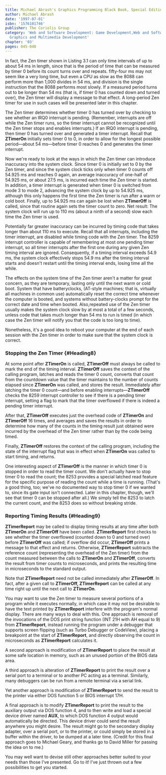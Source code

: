 ```yaml
---
title: Michael Abrash's Graphics Programming Black Book, Special Edition
author: Michael Abrash
date: '1997-07-01'
isbn: '1576101746'
publisher: The Coriolis Group
category: 'Web and Software Development: Game Development,Web and Software Development:
  Graphics and Multimedia Development'
chapter: '03'
pages: 045-048
---
```


In fact, the Zen timer shown in Listing 3.1 can only time intervals of
up to about 54 ms in length, since that is the period of time that can
be measured by timer 0 before its count turns over and repeats.
fifty-four ms may not seem like a very long time, but even a CPU as slow
as the 8088 can perform more than 1,000 divides in 54 ms, and division
is the single instruction that the 8088 performs most slowly. If a
measured period turns out to be longer than 54 ms (that is, if timer 0
has counted down and turned over), the Zen timer will display a message
to that effect. A long-period Zen timer for use in such cases will be
presented later in this chapter.

The Zen timer determines whether timer 0 has turned over by checking to
see whether an IRQ0 interrupt is pending. (Remember, interrupts are off
while the Zen timer runs, so the timer interrupt cannot be recognized
until the Zen timer stops and enables interrupts.) If an IRQ0 interrupt
is pending, then timer 0 has turned over and generated a timer
interrupt. Recall that **ZTimerOn** initially sets timer 0 to 0, in
order to allow for the longest possible period—about 54 ms—before timer
0 reaches 0 and generates the timer interrupt.

Now we're ready to look at the ways in which the Zen timer can introduce
inaccuracy into the system clock. Since timer 0 is initially set to 0 by
the Zen timer, and since the system clock ticks only when timer 0 counts
off 54.925 ms and reaches 0 again, an average inaccuracy of one-half of
54.925 ms, or about 27.5 ms, is incurred each time the Zen timer is
started. In addition, a timer interrupt is generated when timer 0 is
switched from mode 3 to mode 2, advancing the system clock by up to
54.925 ms, although this only happens the first time the Zen timer is
run after a warm or cold boot. Finally, up to 54.925 ms can again be
lost when **ZTimerOff** is called, since that routine again sets the
timer count to zero. Net result: The system clock will run up to 110 ms
(about a ninth of a second) slow each time the Zen timer is used.

Potentially far greater inaccuracy can be incurred by timing code that
takes longer than about 110 ms to execute. Recall that all interrupts,
including the timer interrupt, are disabled while timing code with the
Zen timer. The 8259 interrupt controller is capable of remembering at
most one pending timer interrupt, so all timer interrupts after the
first one during any given Zen timing interval are ignored.
Consequently, if a timing interval exceeds 54.9 ms, the system clock
effectively stops 54.9 ms after the timing interval starts and doesn't
restart until the timing interval ends, losing time all the while.

The effects on the system time of the Zen timer aren't a matter for
great concern, as they are temporary, lasting only until the next warm
or cold boot. System that have batteryclocks, (AT-style machines; that
is, virtually all machines in common use) automatically reset the
correct time whenever the computer is booted, and systems without
battery-clocks prompt for the correct date and time when booted.
Also,repeated use of the Zen timer usually makes the system clock slow
by at most a total of a few seconds, unless code that takes much longer
than 54 ms to run is timed (in which case the Zen timer will notify you
that the code is too long to time).

Nonetheless, it's a good idea to reboot your computer at the end of each
session with the Zen timer in order to make sure that the system clock
is correct.

### Stopping the Zen Timer {#Heading8}

At some point after **ZTimerOn** is called, **ZTimerOff** must always be
called to mark the end of the timing interval. **ZTimerOff** saves the
context of the calling program, latches and reads the timer 0 count,
converts that count from the countdown value that the timer maintains to
the number of counts elapsed since **ZTimerOn** was called, and stores
the result. Immediately after latching the timer 0 count—and before
enabling interrupts—**ZTimerOff** checks the 8259 interrupt controller
to see if there is a pending timer interrupt, setting a flag to mark
that the timer overflowed if there is indeed a pending timer interrupt.

After that, **ZTimerOff** executes just the overhead code of
**ZTimerOn** and **ZTimerOff** 16 times, and averages and saves the
results in order to determine how many of the counts in the timing
result just obtained were incurred by the overhead of the Zen timer
rather than by the code being timed.

Finally, **ZTimerOff** restores the context of the calling program,
including the state of the interrupt flag that was in effect when
**ZTimerOn** was called to start timing, and returns.

One interesting aspect of **ZTimerOff** is the manner in which timer 0
is stopped in order to read the timer count. We don't actually have to
stop timer 0 to read the count; the 8253 provides a special latched read
feature for the specific purpose of reading the count while a time is
running. (That's a good thing, too; we've no documented way to stop
timer 0 if we wanted to, since its gate input isn't connected. Later in
this chapter, though, we'll see that timer 0 can be stopped after all.)
We simply tell the 8253 to latch the current count, and the 8253 does so
without breaking stride.

### Reporting Timing Results {#Heading9}

**ZTimerReport** may be called to display timing results at any time
after both **ZTimerOn** and **ZTimerOff** have been called.
**ZTimerReport** first checks to see whether the timer overflowed
(counted down to 0 and turned over) before **ZTimerOff** was called; if
overflow did occur, **ZTimerOff** prints a message to that effect and
returns. Otherwise, **ZTimerReport** subtracts the reference count
(representing the overhead of the Zen timer) from the count measured
between the calls to **ZTimerOn** and **ZTimerOff**, converts the result
from timer counts to microseconds, and prints the resulting time in
microseconds to the standard output.

Note that **ZTimerReport** need not be called immediately after
**ZTimerOff**. In fact, after a given call to **ZTimerOff,
ZTimerReport** can be called at any time right up until the next call to
**ZTimerOn**.

You may want to use the Zen timer to measure several portions of a
program while it executes normally, in which case it may not be
desirable to have the text printed by **ZTimerReport** interfere with
the program's normal display. There are many ways to deal with this. One
approach is removal of the invocations of the DOS print string function
(INT 21H with AH equal to 9) from **ZTimerReport**, instead running the
program under a debugger that supports screen flipping (such as Turbo
Debugger or CodeView), placing a breakpoint at the start of
**ZTimerReport**, and directly observing the count in microseconds as
**ZTimerReport** calculates it.

A second approach is modification of **ZTimerReport** to place the
result at some safe location in memory, such as an unused portion of the
BIOS data area.

A third approach is alteration of **ZTimerReport** to print the result
over a serial port to a terminal or to another PC acting as a terminal.
Similarly, many debuggers can be run from a remote terminal via a serial
link.

Yet another approach is modification of **ZTimerReport** to send the
result to the printer via either DOS function 5 or BIOS interrupt 17H.

A final approach is to modify **ZTimerReport** to print the result to
the auxiliary output via DOS function 4, and to then write and load a
special device driver named **AUX**, to which DOS function 4 output
would automatically be directed. This device driver could send the
result anywhere you might desire. The result might go to the secondary
display adapter, over a serial port, or to the printer, or could simply
be stored in a buffer within the driver, to be dumped at a later time.
(Credit for this final approach goes to Michael Geary, and thanks go to
David Miller for passing the idea on to me.)

You may well want to devise still other approaches better suited to your
needs than those I've presented. Go to it! I've just thrown out a few
possibilities to get you started.